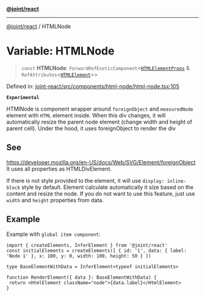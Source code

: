 [**@joint/react**](../README.md)

***

[@joint/react](../README.md) / HTMLNode

# Variable: HTMLNode

> `const` **HTMLNode**: `ForwardRefExoticComponent`\<[`HTMLElementProps`](../type-aliases/HTMLElementProps.md) & `RefAttributes`\<[`HTMLElement`](https://developer.mozilla.org/docs/Web/API/HTMLElement)\>\>

Defined in: [joint-react/src/components/html-node/html-node.tsx:105](https://github.com/samuelgja/joint/blob/main/packages/joint-react/src/components/html-node/html-node.tsx#L105)

**`Experimental`**

HTMlNode is component wrapper around `foreignObject` and `measuredNode` element with `HTML` element inside.
When this div changes, it will automatically resize the parent node element (change width and height of parent cell).
Under the hood, it uses foreignObject to render the div

## See

https://developer.mozilla.org/en-US/docs/Web/SVG/Element/foreignObject
It uses all properties as HTMLDivElement.

If there is not style provided to the element, it will use `display: inline-block` style by default.
Element calculate automatically it size based on the content and resize the node. If you do not want to use this feature, just use `width` and `height` properties from data.

## Example

Example with `global item component`:
```tsx
import { createElements, InferElement } from '@joint/react'
const initialElements = createElements([ { id: '1', data: { label: 'Node 1' }, x: 100, y: 0, width: 100, height: 50 } ])

type BaseElementWithData = InferElement<typeof initialElements>

function RenderElement({ data }: BaseElementWithData) {
 return <HtmlElement className="node">{data.label}</HtmlElement>
}
```
